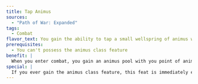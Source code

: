 ```yaml
---
title: Tap Animus
sources:
  - "Path of War: Expanded"
tags:
  - Combat
flavor_text: You gain the ability to tap a small wellspring of animus within you.
prerequisites:
  - You can't possess the animus class feature
benefit: |
  When you enter combat, you gain an animus pool with you point of animus at the start of your first turn, and add one point of animus to your animus pool at the start of each of your turns thereafter. Your animus pool persists for one minute after the last enemy combatant is defeated or the encounter otherwise ends. At the end of any round in which you initiate a maneuver (a strike, boost, or counter), you add an additional point of animus to you pool. You can use this animus pool to augment maneuvers or power animus-related feats as normal.
special: |
  If you ever gain the animus class feature, this feat is immediately exchanged for the [Extra Animus](/feats/extra-animus/) feat.
---
```

